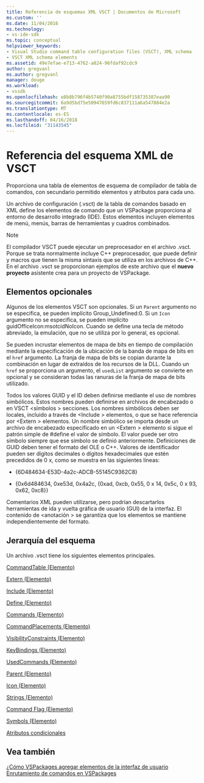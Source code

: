 ```yaml
---
title: Referencia de esquemas XML VSCT | Documentos de Microsoft
ms.custom: ''
ms.date: 11/04/2016
ms.technology:
- vs-ide-sdk
ms.topic: conceptual
helpviewer_keywords:
- Visual Studio command table configuration files (VSCT), XML schema
- VSCT XML schema elements
ms.assetid: 49e7efae-e713-4762-a824-96fdaf92cdc9
author: gregvanl
ms.author: gregvanl
manager: douge
ms.workload:
- vssdk
ms.openlocfilehash: e8b8b796f4b5740f90a8755bdf158735387eaa90
ms.sourcegitcommit: 6a9d5bd75e50947659fd6c837111a6a547884e2a
ms.translationtype: MT
ms.contentlocale: es-ES
ms.lasthandoff: 04/16/2018
ms.locfileid: "31143545"
---
```

# <a name="vsct-xml-schema-reference"></a>Referencia del esquema XML de VSCT
Proporciona una tabla de elementos de esquema de compilador de tabla de comandos, con secundario permitido elementos y atributos para cada uno.  
  
 Un archivo de configuración (.vsct) de la tabla de comandos basado en XML define los elementos de comando que un VSPackage proporciona al entorno de desarrollo integrado (IDE). Estos elementos incluyen elementos de menú, menús, barras de herramientas y cuadros combinados.  
  
> [!NOTE]
>  El compilador VSCT puede ejecutar un preprocesador en el archivo .vsct. Porque se trata normalmente incluye C++ preprocesador, que puede definir y macros que tienen la misma sintaxis que se utiliza en los archivos de C++. En el archivo .vsct se proporcionan ejemplos de este archivo que el **nuevo proyecto** asistente crea para un proyecto de VSPackage.  
  
## <a name="optional-elements"></a>Elementos opcionales  
 Algunos de los elementos VSCT son opcionales. Si un `Parent` argumento no se especifica, se pueden implícito Group_Undefined:0. Si un `Icon` argumento no se especifica, se pueden implícito guidOfficeIcon:msotcidNoIcon. Cuando se define una tecla de método abreviado, la emulación, que no se utiliza por lo general, es opcional.  
  
 Se pueden incrustar elementos de mapa de bits en tiempo de compilación mediante la especificación de la ubicación de la banda de mapa de bits en el `href` argumento. La franja de mapa de bits se copian durante la combinación en lugar de extraídos de los recursos de la DLL. Cuando un `href` se proporciona un argumento, el `usedList` argumento se convierte en opcional y se consideran todas las ranuras de la franja de mapa de bits utilizado.  
  
 Todos los valores GUID y el ID deben definirse mediante el uso de nombres simbólicos. Estos nombres pueden definirse en archivos de encabezado o en VSCT \<símbolos > secciones. Los nombres simbólicos deben ser locales, incluido a través de \<Include > elementos, o que se hace referencia por \<Extern > elementos. Un nombre simbólico se importa desde un archivo de encabezado especificado en un \<Extern > elemento si sigue el patrón simple de #define el valor de símbolo. El valor puede ser otro símbolo siempre que ese símbolo se definió anteriormente. Definiciones de GUID deben tener el formato del OLE o C++. Valores de identificador pueden ser dígitos decimales o dígitos hexadecimales que estén precedidos de 0 x, como se muestra en las siguientes líneas:  
  
-   {6D484634-E53D-4a2c-ADCB-55145C9362C8}  
  
-   {0x6d484634, 0xe53d, 0x4a2c, {0xad, 0xcb, 0x55, 0 x 14, 0x5c, 0 x 93, 0x62, 0xc8}}  
  
 Comentarios XML pueden utilizarse, pero podrían descartarlos herramientas de ida y vuelta gráfica de usuario (GUI) de la interfaz. El contenido de \<anotación > se garantiza que los elementos se mantiene independientemente del formato.  
  
## <a name="schema-hierarchy"></a>Jerarquía del esquema  
 Un archivo .vsct tiene los siguientes elementos principales.  
  
 [CommandTable (Elemento)](../extensibility/commandtable-element.md)  
  
 [Extern (Elemento)](../extensibility/extern-element.md)  
  
 [Include (Elemento)](../extensibility/include-element.md)  
  
 [Define (Elemento)](../extensibility/define-element.md)  
  
 [Commands (Elemento)](../extensibility/commands-element.md)  
  
 [CommandPlacements (Elemento)](../extensibility/commandplacements-element.md)  
  
 [VisibilityConstraints (Elemento)](../extensibility/visibilityconstraints-element.md)  
  
 [KeyBindings (Elemento)](../extensibility/keybindings-element.md)  
  
 [UsedCommands (Elemento)](../extensibility/usedcommands-element.md)  
  
 [Parent (Elemento)](../extensibility/parent-element.md)  
  
 [Icon (Elemento)](../extensibility/icon-element.md)  
  
 [Strings (Elemento)](../extensibility/strings-element.md)  
  
 [Command Flag (Elemento)](../extensibility/command-flag-element.md)  
  
 [Symbols (Elemento)](../extensibility/symbols-element.md)  
  
 [Atributos condicionales](../extensibility/vsct-xml-schema-conditional-attributes.md)  
  
## <a name="see-also"></a>Vea también  
 [¿Cómo VSPackages agregar elementos de la interfaz de usuario](../extensibility/internals/how-vspackages-add-user-interface-elements.md)   
 [Enrutamiento de comandos en VSPackages](../extensibility/internals/command-routing-in-vspackages.md)